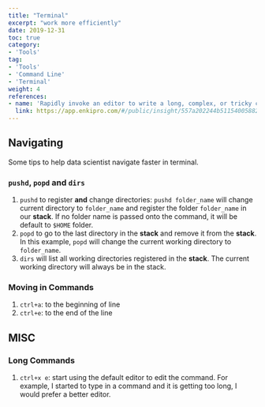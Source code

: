 ```yaml
---
title: "Terminal"
excerpt: "work more efficiently"
date: 2019-12-31
toc: true
category:
- 'Tools'
tag:
- 'Tools'
- 'Command Line'
- 'Terminal'
weight: 4
references:
- name: 'Rapidly invoke an editor to write a long, complex, or tricky command'
  link: https://app.enkipro.com/#/public/insight/557a202244b51154005882a2?signedUp=1
---
```





## Navigating

Some tips to help data scientist navigate faster in terminal.


### `pushd`, `popd` and `dirs`

1. `pushd` to register **and** change directories: `pushd folder_name` will change current directory to `folder_name` and register the folder `folder_name` in our **stack**. If no folder name is passed onto the command, it will be default to `$HOME` folder.
2. `popd` to go to the last directory in the **stack** and remove it from the **stack**. In this example, `popd` will change the current working directory to `folder_name`.
3. `dirs` will list all working directories registered in the **stack**. The current working directory will always be in the stack.

### Moving in Commands

1. `ctrl+a`: to the beginning of line
2. `ctrl+e`: to the end of the line


## MISC

### Long Commands

1. `ctrl+x e`: start using the default editor to edit the command. For example, I started to type in a command and it is getting too long, I would prefer a better editor.
